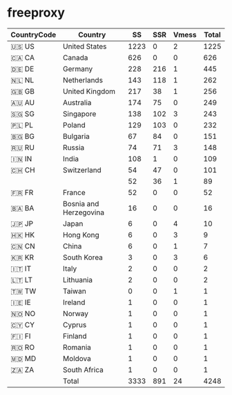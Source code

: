 # freeproxy

|CountryCode|Country|SS|SSR|Vmess|Total|
|  ----  | ----  |  ----  | ----  |  ----  | ----  |
|🇺🇸 US|United States|1223|0|2|1225|
|🇨🇦 CA|Canada|626|0|0|626|
|🇩🇪 DE|Germany|228|216|1|445|
|🇳🇱 NL|Netherlands|143|118|1|262|
|🇬🇧 GB|United Kingdom|217|38|1|256|
|🇦🇺 AU|Australia|174|75|0|249|
|🇸🇬 SG|Singapore|138|102|3|243|
|🇵🇱 PL|Poland|129|103|0|232|
|🇧🇬 BG|Bulgaria|67|84|0|151|
|🇷🇺 RU|Russia|74|71|3|148|
|🇮🇳 IN|India|108|1|0|109|
|🇨🇭 CH|Switzerland|54|47|0|101|
| ||52|36|1|89|
|🇫🇷 FR|France|52|0|0|52|
|🇧🇦 BA|Bosnia and Herzegovina|16|0|0|16|
|🇯🇵 JP|Japan|6|0|4|10|
|🇭🇰 HK|Hong Kong|6|0|3|9|
|🇨🇳 CN|China|6|0|1|7|
|🇰🇷 KR|South Korea|3|0|3|6|
|🇮🇹 IT|Italy|2|0|0|2|
|🇱🇹 LT|Lithuania|2|0|0|2|
|🇹🇼 TW|Taiwan|0|0|1|1|
|🇮🇪 IE|Ireland|1|0|0|1|
|🇳🇴 NO|Norway|1|0|0|1|
|🇨🇾 CY|Cyprus|1|0|0|1|
|🇫🇮 FI|Finland|1|0|0|1|
|🇷🇴 RO|Romania|1|0|0|1|
|🇲🇩 MD|Moldova|1|0|0|1|
|🇿🇦 ZA|South Africa|1|0|0|1|
||Total|3333|891|24|4248|
